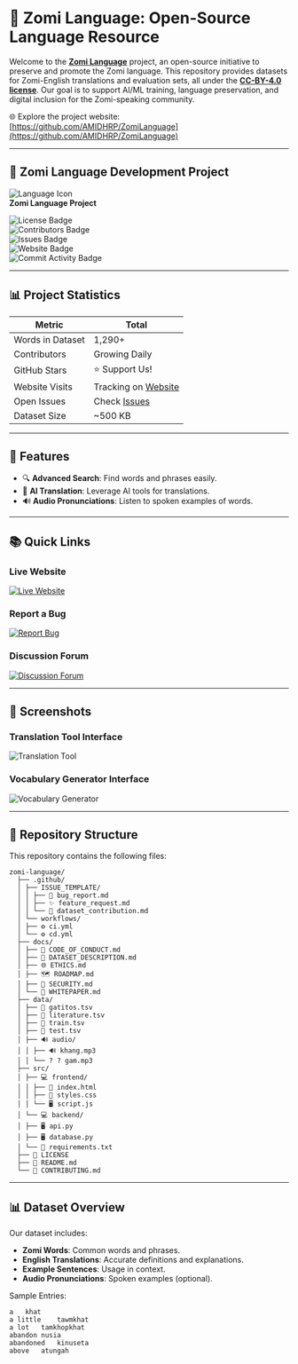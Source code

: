 # 🌟 Zomi Language: Open-Source Language Resource

Welcome to the **[Zomi Language](https://github.com/AMIDHRP/ZomiLanguage)** project, an open-source initiative to preserve and promote the Zomi language. This repository provides datasets for Zomi-English translations and evaluation sets, all under the **[CC-BY-4.0 license](https://creativecommons.org/licenses/by/4.0/)**. Our goal is to support AI/ML training, language preservation, and digital inclusion for the Zomi-speaking community.

🌐 Explore the project website: [https://github.com/AMIDHRP/ZomiLanguage](https://github.com/AMIDHRP/ZomiLanguage)

---

## 🌈 Zomi Language Development Project

![Language Icon](https://img.icons8.com/color/48/000000/language.png)  
**Zomi Language Project**

![License Badge](https://img.shields.io/badge/License-CC_BY_4.0-blue.svg)  
![Contributors Badge](https://img.shields.io/github/contributors/AMIDHRP/ZomiLanguage)  
![Issues Badge](https://img.shields.io/github/issues/AMIDHRP/ZomiLanguage)  
![Website Badge](https://img.shields.io/website?url=https%3A%2F%2Fgithub.com%2FAMIDHRP%2FZomiLanguage)  
![Commit Activity Badge](https://img.shields.io/github/commit-activity/m/AMIDHRP/ZomiLanguage)

---

## 📊 Project Statistics

| Metric | Total |
|--------|-------|
| Words in Dataset | 1,290+ |
| Contributors | Growing Daily |
| GitHub Stars | ⭐️ Support Us! |
| Website Visits | Tracking on [Website](https://github.com/AMIDHRP/ZomiLanguage) |
| Open Issues | Check [Issues](https://github.com/AMIDHRP/ZomiLanguage/issues) |
| Dataset Size | ~500 KB |

---

## 🌟 Features

- 🔍 **Advanced Search**: Find words and phrases easily.
- 🤖 **AI Translation**: Leverage AI tools for translations.
- 🔊 **Audio Pronunciations**: Listen to spoken examples of words.

---

## 📚 Quick Links

### Live Website
[![Live Website](https://img.icons8.com/fluency/48/000000/domain.png)](https://github.com/AMIDHRP/ZomiLanguage)

### Report a Bug
[![Report Bug](https://img.icons8.com/color/48/000000/bug.png)](https://github.com/AMIDHRP/ZomiLanguage/issues/new?assignees=&labels=bug&template=bug_report.md&title=%F0%9F%90%9B+Bug+Report)

### Discussion Forum
[![Discussion Forum](https://img.icons8.com/color/48/000000/topic.png)](https://github.com/AMIDHRP/ZomiLanguage/discussions)

---

## 📸 Screenshots

### Translation Tool Interface
![Translation Tool](https://via.placeholder.com/600x300?text=Translation+Tool+Screenshot)

### Vocabulary Generator Interface
![Vocabulary Generator](https://via.placeholder.com/600x300?text=Vocabulary+Generator+Screenshot)

---

## 📂 Repository Structure

This repository contains the following files:

```
zomi-language/
  ├── .github/
  │ ├── ISSUE_TEMPLATE/
  │ │ ├── 🐛 bug_report.md
  │ │ ├── ✨ feature_request.md
  │ │ └── 📄 dataset_contribution.md
  │ └── workflows/
  │ ├── ⚙️ ci.yml
  │ └── ⚙️ cd.yml
  ├── docs/
  │ ├── 🤝 CODE_OF_CONDUCT.md
  │ ├── 📄 DATASET_DESCRIPTION.md
  │ ├── 🌐 ETHICS.md
  │ ├── 🗺️ ROADMAP.md
  │ ├── 🔐 SECURITY.md
  │ └── 📜 WHITEPAPER.md
  ├── data/
  │ ├── 📄 gatitos.tsv
  │ ├── 📄 literature.tsv
  │ ├── 📄 train.tsv
  │ ├── 📄 test.tsv
  │ ├── 🔊 audio/
  │ │ ├── 🔊 khang.mp3
  │ │ └── ? ? gam.mp3
  ├── src/
  │ ├── 💻 frontend/
  │ │ ├── 📄 index.html
  │ │ ├── 🎨 styles.css
  │ │ └── 🖥️ script.js
  │ └── 💻 backend/
  │ ├── 🖥️ api.py
  │ ├── 🖥️ database.py
  │ └── 📄 requirements.txt
  ├── 📜 LICENSE
  ├── 📄 README.md
  └── 📄 CONTRIBUTING.md

```

---

## 📊 Dataset Overview

Our dataset includes:

- **Zomi Words**: Common words and phrases.
- **English Translations**: Accurate definitions and explanations.
- **Example Sentences**: Usage in context.
- **Audio Pronunciations**: Spoken examples (optional).

Sample Entries:
```tsv
a	khat
a little	tawmkhat
a lot	tamkhopkhat
abandon	nusia
abandoned	kinuseta
above	atungah
```
